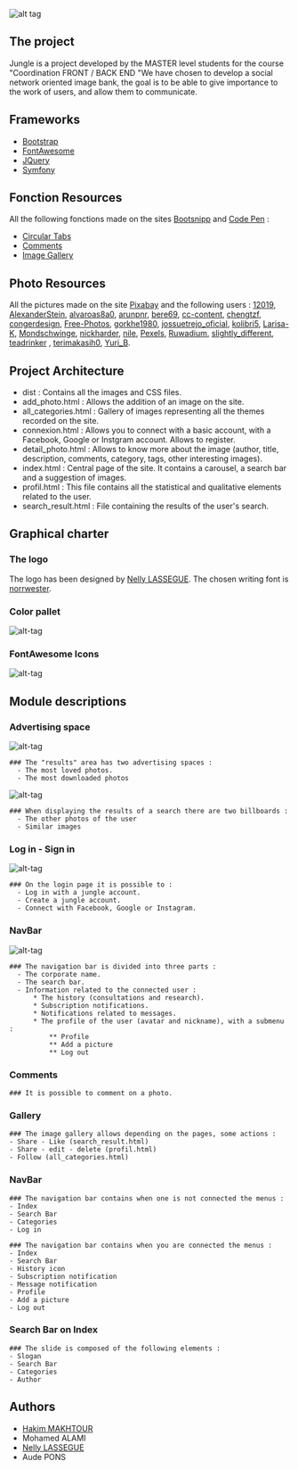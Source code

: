 ![alt tag](https://nsa40.casimages.com/img/2019/02/27/190227033031683774.png)
## The project
Jungle is a project developed by the MASTER level students for the course "Coordination FRONT / BACK
END "We have chosen to develop a social network oriented image bank, the goal is to be able to give importance to the work of users, and allow them to communicate. 
## Frameworks
* [Bootstrap](https://getbootstrap.com/)
* [FontAwesome](https://fontawesome.com/)
* [JQuery](https://jquery.com/)
* [Symfony](https://symfony.com/4)
## Fonction Resources
All the following fonctions made on the sites [Bootsnipp](https://bootsnipp.com) and [Code Pen](https://codepen.io/) :
* [Circular Tabs](https://bootsnipp.com/snippets/33Rxn)
* [Comments](https://codepen.io/kavendish/pen/aOdopx)
* [Image Gallery](https://bootsnipp.com/snippets/aMGnk)
## Photo Resources
All the pictures made on the site [Pixabay](https://pixabay.com/fr/) and the following users : [12019](https://pixabay.com/fr/users/12019-12019/), [AlexanderStein](https://pixabay.com/fr/users/alexanderstein-45237/), [alvaroas8a0](https://pixabay.com/fr/users/alvaroas8a0-593995/), [arunpnr](https://pixabay.com/fr/users/arunpnr-540691/), [bere69](https://pixabay.com/fr/users/bere69-3506936/), [cc-content](https://pixabay.com/fr/users/cc-content-80172/), [chengtzf](https://pixabay.com/fr/users/chengtzf-5538686/), [congerdesign](https://pixabay.com/fr/users/congerdesign-509903/), [Free-Photos](https://pixabay.com/fr/users/free-photos-242387/), [gorkhe1980](https://pixabay.com/fr/users/gorkhe1980-2469728/), [jossuetrejo_oficial](https://pixabay.com/fr/users/jossuetrejo_oficial-8361939/), [kolibri5](https://pixabay.com/fr/users/kolibri5-240538/), [Larisa-K](https://pixabay.com/fr/users/larisa-k-1107275/), [Mondschwinge](https://pixabay.com/fr/users/mondschwinge-1453918/), [nickharder](https://pixabay.com/fr/users/nickharder-324768/), [nile](https://pixabay.com/fr/users/nile-598962/), [Pexels](https://pixabay.com/fr/users/pexels-2286921/), [Ruwadium](https://pixabay.com/fr/users/ruwadium-1674203/), [slightly_different](https://pixabay.com/fr/users/slightly_different-2006397/), [teadrinker](https://pixabay.com/fr/users/teadrinker-3776864/) , [terimakasih0](https://pixabay.com/fr/users/terimakasih0-624267/), [Yuri_B](https://pixabay.com/fr/users/yuri_b-2216431/).
## Project Architecture
* dist : Contains all the images and CSS files.
* add_photo.html : Allows the addition of an image on the site.
* all_categories.html : Gallery of images representing all the themes recorded on the site.
* connexion.html : Allows you to connect with a basic account, with a Facebook, Google or Instgram account. Allows to register.
* detail_photo.html : Allows to know more about the image (author, title, description, comments, category, tags, other interesting images).
* index.html : Central page of the site. It contains a carousel, a search bar and a suggestion of images.
* profil.html : This file contains all the statistical and qualitative elements related to the user.
* search_result.html : File containing the results of the user's search.
## Graphical charter
### The logo 
The logo has been designed by [Nelly LASSEGUE](https://www.facebook.com/LassegueNelly/). The chosen writing font is [norrwester](https://www.fontsquirrel.com/fonts/norwester).
### Color pallet
![alt-tag](https://nsa40.casimages.com/img/2019/02/27/19022707311759977.png)
### FontAwesome Icons
![alt-tag](https://nsa40.casimages.com/img/2019/02/28/190228094046938289.png)
## Module descriptions
### Advertising space
![alt-tag](https://nsa40.casimages.com/img/2019/02/28/190228094812561945.png)
``` 
### The "results" area has two advertising spaces :
  - The most loved photos.
  - The most downloaded photos
```
![alt-tag](https://nsa40.casimages.com/img/2019/02/28/190228102341289501.png)
``` 
### When displaying the results of a search there are two billboards :
  - The other photos of the user
  - Similar images
```
### Log in - Sign in
![alt-tag](https://nsa40.casimages.com/img/2019/02/28/190228103140378953.png)
``` 
### On the login page it is possible to :
  - Log in with a jungle account.
  - Create a jungle account.
  - Connect with Facebook, Google or Instagram.
```
### NavBar
![alt-tag](https://nsa40.casimages.com/img/2019/02/28/190228103827912819.png)
``` 
### The navigation bar is divided into three parts :
  - The corporate name.
  - The search bar.
  - Information related to the connected user :
      * The history (consultations and research).
      * Subscription notifications.
      * Notifications related to messages.
      * The profile of the user (avatar and nickname), with a submenu :
          ** Profile
          ** Add a picture
          ** Log out
```






### Comments
``` 
### It is possible to comment on a photo.
```
### Gallery
``` 
### The image gallery allows depending on the pages, some actions :
- Share - Like (search_result.html)
- Share - edit - delete (profil.html)
- Follow (all_categories.html)
```
### NavBar
``` 
### The navigation bar contains when one is not connected the menus :
- Index
- Search Bar
- Categories
- Log in
```
``` 
### The navigation bar contains when you are connected the menus :
- Index
- Search Bar
- History icon
- Subscription notification
- Message notification
- Profile
- Add a picture
- Log out
```
### Search Bar on Index
``` 
### The slide is composed of the following elements :
- Slogan
- Search Bar
- Categories
- Author
```
## Authors
* [Hakim MAKHTOUR](https://github.com/Hakimono)
* Mohamed ALAMI
* [Nelly LASSEGUE](https://github.com/Nelly95)
* Aude PONS
